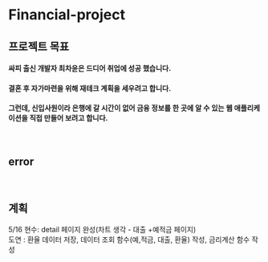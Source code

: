# Financial-project
## 프로젝트 목표
#### 싸피 출신 개발자 최차윤은 드디어 취업에 성공 했습니다.
#### 결혼 후 자가마련을 위해 재테크 계획을 세우려고 합니다.
#### 그런데, 신입사원이라 은행에 갈 시간이 없어 금융 정보를 한 곳에 알 수 있는 웹 애플리케이션을 직접 만들어 보려고 합니다.

<br>

## error

<br>

## 계획

5/16
현수: detail 페이지 완성(차트 생각 - 대출 +예적금 페이지)
<br>
도연 : 환율 데이터 저장, 데이터 조회 함수(예,적금, 대출, 환율) 작성, 금리계산 함수 작성  
